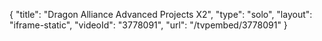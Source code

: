 {
    "title": "Dragon Alliance Advanced Projects X2",
    "type": "solo",
    "layout": "iframe-static",
    "videoId": "3778091",
    "url": "\/tvpembed\/3778091"
}
